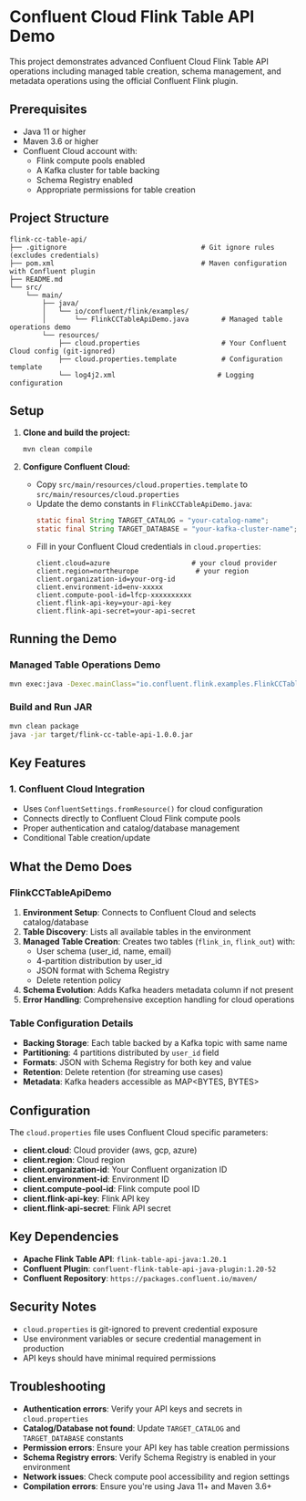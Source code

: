 # Confluent Cloud Flink Table API Demo

This project demonstrates advanced Confluent Cloud Flink Table API operations including managed table creation, schema management, and metadata operations using the official Confluent Flink plugin.

## Prerequisites

- Java 11 or higher
- Maven 3.6 or higher
- Confluent Cloud account with:
  - Flink compute pools enabled
  - A Kafka cluster for table backing
  - Schema Registry enabled
  - Appropriate permissions for table creation

## Project Structure

```
flink-cc-table-api/
├── .gitignore                                 # Git ignore rules (excludes credentials)
├── pom.xml                                    # Maven configuration with Confluent plugin
├── README.md
└── src/
    └── main/
        ├── java/
        │   └── io/confluent/flink/examples/
        │       └── FlinkCCTableApiDemo.java        # Managed table operations demo
        └── resources/
            ├── cloud.properties                    # Your Confluent Cloud config (git-ignored)
            ├── cloud.properties.template           # Configuration template
            └── log4j2.xml                         # Logging configuration
```

## Setup

1. **Clone and build the project:**
   ```bash
   mvn clean compile
   ```

2. **Configure Confluent Cloud:**
   - Copy `src/main/resources/cloud.properties.template` to `src/main/resources/cloud.properties`
   - Update the demo constants in `FlinkCCTableApiDemo.java`:
     ```java
     static final String TARGET_CATALOG = "your-catalog-name";
     static final String TARGET_DATABASE = "your-kafka-cluster-name";
     ```
   - Fill in your Confluent Cloud credentials in `cloud.properties`:
     ```properties
     client.cloud=azure                    # your cloud provider
     client.region=northeurope              # your region
     client.organization-id=your-org-id
     client.environment-id=env-xxxxx
     client.compute-pool-id=lfcp-xxxxxxxxxx
     client.flink-api-key=your-api-key
     client.flink-api-secret=your-api-secret
     ```

## Running the Demo

### Managed Table Operations Demo
```bash
mvn exec:java -Dexec.mainClass="io.confluent.flink.examples.FlinkCCTableApiDemo"
```

### Build and Run JAR
```bash
mvn clean package
java -jar target/flink-cc-table-api-1.0.0.jar
```

## Key Features

### 1. Confluent Cloud Integration
- Uses `ConfluentSettings.fromResource()` for cloud configuration
- Connects directly to Confluent Cloud Flink compute pools
- Proper authentication and catalog/database management
- Conditional Table creation/update

## What the Demo Does

### FlinkCCTableApiDemo
1. **Environment Setup**: Connects to Confluent Cloud and selects catalog/database
2. **Table Discovery**: Lists all available tables in the environment
3. **Managed Table Creation**: Creates two tables (`flink_in`, `flink_out`) with:
   - User schema (user_id, name, email)
   - 4-partition distribution by user_id
   - JSON format with Schema Registry
   - Delete retention policy
4. **Schema Evolution**: Adds Kafka headers metadata column if not present
5. **Error Handling**: Comprehensive exception handling for cloud operations

### Table Configuration Details
- **Backing Storage**: Each table backed by a Kafka topic with same name
- **Partitioning**: 4 partitions distributed by `user_id` field
- **Formats**: JSON with Schema Registry for both key and value
- **Retention**: Delete retention (for streaming use cases)
- **Metadata**: Kafka headers accessible as MAP<BYTES, BYTES>

## Configuration

The `cloud.properties` file uses Confluent Cloud specific parameters:
- **client.cloud**: Cloud provider (aws, gcp, azure)
- **client.region**: Cloud region
- **client.organization-id**: Your Confluent organization ID
- **client.environment-id**: Environment ID
- **client.compute-pool-id**: Flink compute pool ID
- **client.flink-api-key**: Flink API key
- **client.flink-api-secret**: Flink API secret

## Key Dependencies

- **Apache Flink Table API**: `flink-table-api-java:1.20.1`
- **Confluent Plugin**: `confluent-flink-table-api-java-plugin:1.20-52`
- **Confluent Repository**: `https://packages.confluent.io/maven/`

## Security Notes

- `cloud.properties` is git-ignored to prevent credential exposure
- Use environment variables or secure credential management in production
- API keys should have minimal required permissions

## Troubleshooting

- **Authentication errors**: Verify your API keys and secrets in `cloud.properties`
- **Catalog/Database not found**: Update `TARGET_CATALOG` and `TARGET_DATABASE` constants
- **Permission errors**: Ensure your API key has table creation permissions
- **Schema Registry errors**: Verify Schema Registry is enabled in your environment
- **Network issues**: Check compute pool accessibility and region settings
- **Compilation errors**: Ensure you're using Java 11+ and Maven 3.6+